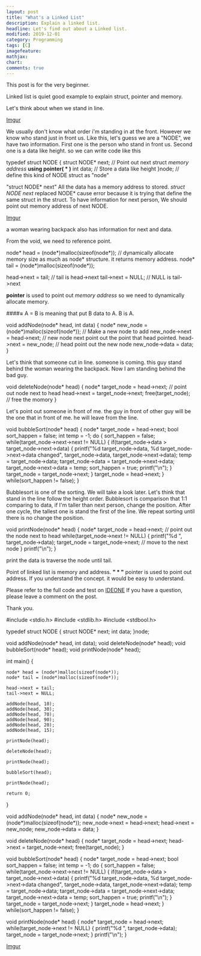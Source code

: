 ```yaml
---
layout: post
title: "What's a Linked List"
description: Explain a linked list.
headline: Let's find out about a Linked list.
modified: 2019-12-01
category: Programming
tags: [C]
imagefeature:
mathjax:
chart:
comments: true
---
```


This post is for the very beginner.

Linked list is quiet good example to explain struct, pointer and memory.

Let's think about when we stand in line.

[Imgur](https://i.imgur.com/sCP6WZD.jpg)

We usually don't know what order i'm standing in at the front. However we know who stand just in front us.
Like this, let's guess we are a "NODE", we have two information. First one is the person who stand in front us.
Second one is a data like height. so we can write code like this

typedef struct NODE {
  struct NODE* next; // Point out next struct *memory address* **using pointer( * )**
  int data; // Store a data like height
}node; // define this kind of NODE struct as "node"


"struct NODE* next"
All the data has a memory address to stored.
*struct NODE next* replaced NODE* cause error because it is trying that define the same struct in the struct.
To have information for next person, We should point out memory address of next NODE.

[Imgur](https://i.imgur.com/QT6yFfn.jpg)

a woman wearing backpack also has information for next and data.

From the void, we need to reference point.


node* head = (node*)malloc(sizeof(node*)); // dynamically allocate memory size as much as node* structure. it returns memory address.
node* tail = (node*)malloc(sizeof(node*));

head->next = tail; // tail is head->next
tail->next = NULL; // NULL is tail->next

**pointer** is used to point out *memory address* so we need to dynamically allocate memory.

####**=**
A = B is meaning that put B data to A. B is A.


void addNode(node* head, int data) {
	node* new_node = (node*)malloc(sizeof(node*)); // Make a new node to add
	new_node->next = head->next; // new node next point out the point that head pointed.
	head->next = new_node; // head point out the new node
	new_node->data = data;
}


Let's think that someone cut in line.
someone is coming.
this guy stand behind the woman wearing the backpack.
Now I am standing behind the bad guy.


void deleteNode(node* head) {
	node* target_node = head->next; // point out node next to head
	head->next = target_node->next;
	free(target_node); // free the momory
}


Let's point out someone in front of me.
the guy in front of other guy will be the one that in front of me.
he will leave from the line.


void bubbleSort(node* head) {
	node* target_node = head->next;
	bool sort_happen = false;
	int temp = -1;
	do {
		sort_happen = false;
		while(target_node->next->next != NULL) {
			if(target_node->data > target_node->next->data) {
				printf("%d target_node->data, %d target_node->next->data changed", target_node->data, target_node->next->data);
				temp = target_node->data;
				target_node->data = target_node->next->data;
				target_node->next->data = temp;
				sort_happen = true;
				printf("\n");
			}
			target_node = target_node->next;
		}
		target_node = head->next;
	} while(sort_happen != false);
}


Bubblesort is one of the sorting. We will take a look later.
Let's think that stand in the line follow the height order.
Bubblesort is comparison that 1:1 comparing to data, if I'm taller than next person, change the position.
After one cycle, the tallest one is stand the first of the line.
We repeat sorting until there is no change the position.


void printNode(node* head) {
	node* target_node = head->next; // point out the node next to head
	while(target_node->next != NULL) {
		printf("%d ", target_node->data);
		target_node = target_node->next; // move to the next node
	}
	printf("\n");
}


print the data is traverse the node until tail.


Point of linked list is memory and address.
**" * "** pointer is used to point out address.
If you understand the concept. it would be easy to understand.

Please refer to the full code and test on [IDEONE](https://ideone.com/ideone/Index/submit/)
If you have a question, please leave a comment on the post.

Thank you.


#include <stdio.h>
#include <stdlib.h>
#include <stdbool.h>

typedef struct NODE {
  struct NODE* next;
  int data;
}node;

void addNode(node* head, int data);
void deleteNode(node* head);
void bubbleSort(node* head);
void printNode(node* head);

int main() {

	node* head = (node*)malloc(sizeof(node*));
	node* tail = (node*)malloc(sizeof(node*));

	head->next = tail;
	tail->next = NULL;

	addNode(head, 10);
	addNode(head, 30);
	addNode(head, 70);
	addNode(head, 90);
	addNode(head, 20);
	addNode(head, 15);

	printNode(head);

	deleteNode(head);

	printNode(head);

	bubbleSort(head);

	printNode(head);

	return 0;  
}

void addNode(node* head, int data) {
	node* new_node = (node*)malloc(sizeof(node*));
	new_node->next = head->next;
	head->next = new_node;
	new_node->data = data;
}

void deleteNode(node* head) {
	node* target_node = head->next;
	head->next = target_node->next;
	free(target_node);
}

void bubbleSort(node* head) {
	node* target_node = head->next;
	bool sort_happen = false;
	int temp = -1;
	do {
		sort_happen = false;
		while(target_node->next->next != NULL) {
			if(target_node->data > target_node->next->data) {
				printf("%d target_node->data, %d target_node->next->data changed", target_node->data, target_node->next->data);
				temp = target_node->data;
				target_node->data = target_node->next->data;
				target_node->next->data = temp;
				sort_happen = true;
				printf("\n");
			}
			target_node = target_node->next;
		}
		target_node = head->next;
	} while(sort_happen != false);
}

void printNode(node* head) {
	node* target_node = head->next;
	while(target_node->next != NULL) {
		printf("%d ", target_node->data);
		target_node = target_node->next;
	}
	printf("\n");
}


[Imgur](https://i.imgur.com/gTn2D1R.png)

